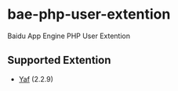 bae-php-user-extention
======================

Baidu App Engine PHP User Extention

## Supported Extention

* [Yaf](https://github.com/laruence/php-yaf) (2.2.9)